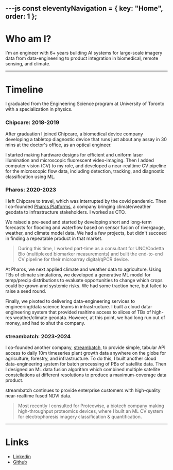 ---js
const eleventyNavigation = {
	key: "Home",
	order: 1
};
---

# Who am I?

I'm an engineer with 6+ years building AI systems for large-scale imagery data from data-engineering to product
integration in biomedical, remote sensing, and climate.

---

# Timeline

I graduated from the Engineering Science program at University of Toronto with a specialization in physics.

### Chipcare: 2018-2019

After graduation I joined Chipcare, a biomedical device company developing a tabletop diagnostic device that runs just about any assay in 30 mins at the doctor's office, as an optical engineer.

I started making hardware designs for efficient and uniform laser illumination and microscopic fluorescent video-imaging. Then I added computer vision (CV) to my role, and developed a near-realtime CV pipeline for the microscopic flow data, including detection, tracking, and diagnostic classification using ML.

### Pharos: 2020-2023

I left Chipcare to travel, which was interrupted by the covid pandemic. Then I co-founded [Pharos Platforms](https://www.linkedin.com/company/pharosplatforms/posts/?feedView=images), a company bringing climate/weather geodata to infrastructure stakeholders. I worked as CTO.

We raised a pre-seed and started by developing short and long-term forecasts for flooding and waterflow based on sensor fusion of rivergauge, weather, and climate model data. We had a few projects, but didn't succeed in finding a repeatable product in that market.

> During this time, I worked part-time as a consultant for UNC/Codetta Bio (multiplexed biomarker measurements) and built the end-to-end CV pipeline for their microarray digital/qPCR device.

At Pharos, we next applied climate and weather data to agriculture. Using TBs of climate simulations, we developed a generative ML model for temp/precip distributions to evaluate opportunities to change which crops could be grown and systemic risks. We had some traction here, but failed to raise a seed round.

Finally, we pivoted to delivering data-engineering services to engineering/data science teams in infrastructure. I built a cloud data-engineering system that provided realtime access to slices of TBs of high-res weather/climate geodata. However, at this point, we had long run out of money, and had to shut the company.

### streambatch: 2023-2024

I co-founded another company, [streambatch](https://www.streambatch.io/), to provide simple, tabular API access to daily 10m timeseries plant growth data anywhere on the globe for agriculture, forestry, and infrastructure. To do this, I built another cloud data-engineering system for batch processing of PBs of satellite data. Then I designed an ML data fusion algorithm which combined multiple satellite constellations at different resolutions to produce a maximum-coverage data product.

streambatch continues to provide enterprise customers with high-quality near-realtime fused NDVI data.

> Most recently I consulted for Proteowise, a biotech company making high-throughput proteomics devices, where I built an ML CV system for electrophoresis imagery classification & quantification.

---

# Links

- [Linkedin](https://www.linkedin.com/in/bharethkachroo/)
- [Github](https://github.com/bkachroo)




